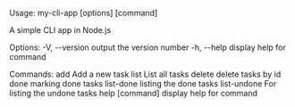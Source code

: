 Usage: my-cli-app [options] [command]

A simple CLI app in Node.js

Options:
  -V, --version   output the version number
  -h, --help      display help for command

Commands:
  add             Add a new task
  list            List all tasks
  delete <id>     delete tasks by id
  done <id>       marking done tasks
  list-done       listing the done tasks
  list-undone     For listing the undone tasks
  help [command]  display help for command
